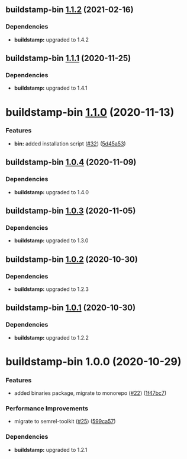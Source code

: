 ## buildstamp-bin [1.1.2](https://github.com/qiwi/buildstamp/compare/buildstamp-bin@1.1.1...buildstamp-bin@1.1.2) (2021-02-16)





### Dependencies

* **buildstamp:** upgraded to 1.4.2

## buildstamp-bin [1.1.1](https://github.com/qiwi/buildstamp/compare/buildstamp-bin@1.1.0...buildstamp-bin@1.1.1) (2020-11-25)





### Dependencies

* **buildstamp:** upgraded to 1.4.1

# buildstamp-bin [1.1.0](https://github.com/qiwi/buildstamp/compare/buildstamp-bin@1.0.4...buildstamp-bin@1.1.0) (2020-11-13)


### Features

* **bin:** added installation script ([#32](https://github.com/qiwi/buildstamp/issues/32)) ([5d45a53](https://github.com/qiwi/buildstamp/commit/5d45a53a10f9e843fbb5b05413c45d3f6897c432))

## buildstamp-bin [1.0.4](https://github.com/qiwi/buildstamp/compare/buildstamp-bin@1.0.3...buildstamp-bin@1.0.4) (2020-11-09)





### Dependencies

* **buildstamp:** upgraded to 1.4.0

## buildstamp-bin [1.0.3](https://github.com/qiwi/buildstamp/compare/buildstamp-bin@1.0.2...buildstamp-bin@1.0.3) (2020-11-05)





### Dependencies

* **buildstamp:** upgraded to 1.3.0

## buildstamp-bin [1.0.2](https://github.com/qiwi/buildstamp/compare/buildstamp-bin@1.0.1...buildstamp-bin@1.0.2) (2020-10-30)





### Dependencies

* **buildstamp:** upgraded to 1.2.3

## buildstamp-bin [1.0.1](https://github.com/qiwi/buildstamp/compare/buildstamp-bin@1.0.0...buildstamp-bin@1.0.1) (2020-10-30)





### Dependencies

* **buildstamp:** upgraded to 1.2.2

# buildstamp-bin 1.0.0 (2020-10-29)


### Features

* added binaries package, migrate to monorepo ([#22](https://github.com/qiwi/buildstamp/issues/22)) ([1f47bc7](https://github.com/qiwi/buildstamp/commit/1f47bc7f881f1ca23d803cd8ad266a106c0d09cd))


### Performance Improvements

* migrate to semrel-toolkit ([#25](https://github.com/qiwi/buildstamp/issues/25)) ([599ca57](https://github.com/qiwi/buildstamp/commit/599ca57f904d574e59e675690de9da079e188298))





### Dependencies

* **buildstamp:** upgraded to 1.2.1
